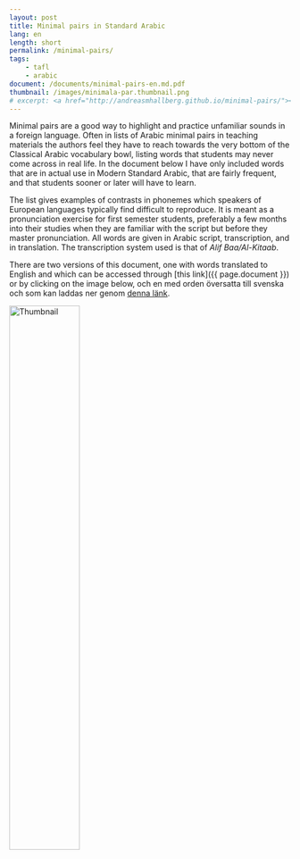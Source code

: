 ```yaml
---
layout: post
title: Minimal pairs in Standard Arabic
lang: en
length: short
permalink: /minimal-pairs/
tags:
    - tafl
    - arabic
document: /documents/minimal-pairs-en.md.pdf
thumbnail: /images/minimala-par.thumbnail.png
# excerpt: <a href="http://andreasmhallberg.github.io/minimal-pairs/"><img width="30%" src="/images/minimala-par.thumbnail.png" alt="Thumbnail"></a>
---
```


Minimal pairs are a good way to highlight and practice unfamiliar sounds in a foreign language. Often in lists of Arabic minimal pairs in teaching materials the authors feel they have to reach towards the very bottom of the Classical Arabic vocabulary bowl, listing words that students may never come across in real life. In the document below I have only included words that are in actual use in Modern Standard Arabic, that are fairly frequent, and that students sooner or later will have to learn.

The list gives examples of contrasts in phonemes which speakers of European languages typically find difficult to reproduce. It is meant as a pronunciation exercise for first semester students, preferably a few months into their studies when they are familiar with the script but before they master pronunciation. All words are given in Arabic script, transcription, and in translation. The transcription system used is that of *Alif Baa/Al-Kitaab*. 

There are two versions of this document, one with words translated to English and which can be accessed through [this link]({{ page.document }}) or by clicking on the image below, och en med orden översatta till svenska och som kan laddas ner genom [denna länk](/documents/minimal-pairs-sv.md.pdf). 


<a href="{{ page.document }}" >
<img width="50%" src="{{ page.thumbnail }}" alt="Thumbnail">
</a>
